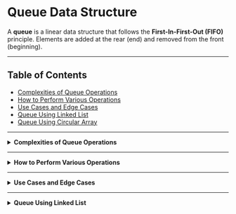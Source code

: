 # Queue Data Structure

A **queue** is a linear data structure that follows the **First-In-First-Out (FIFO)** principle. Elements are added at the rear (end) and removed from the front (beginning).

---

## Table of Contents

- [Complexities of Queue Operations](#complexities-of-queue-operations)
- [How to Perform Various Operations](#how-to-perform-various-operations)
- [Use Cases and Edge Cases](#use-cases-and-edge-cases)
- [Queue Using Linked List](#queue-using-linked-list)
- [Queue Using Circular Array](#queue-using-circular-array)

---

<details>
<summary><strong>Complexities of Queue Operations</strong></summary>

| Operation     | Plain Array (shift) | Circular Array | Linked List |
|---------------|:-------------------:|:--------------:|:-----------:|
| Enqueue       |        O(1)*        | O(1)           | O(1)        |
| Dequeue       |        O(n)*        | O(1)           | O(1)        |
| Front/Peek    |        O(1)         | O(1)           | O(1)        |
| IsEmpty       |        O(1)         | O(1)           | O(1)        |
| IsFull        |        O(1)         | O(1)           | N/A         |

> \*Array with shifting: Enqueue is O(1) if space is available; Dequeue is O(n) due to shifting elements.

#### Complexity Analysis

- **Worst Case:** O(n) for the plain array with shifting (after many dequeues), O(1) for circular array/linked list.
- **Average/Best Case:** O(1) for all except for the plain array with shifting.
- **When do we get O(n)?** When using a plain array, we need to shift after dequeue.

</details>

---

<details>
<summary><strong>How to Perform Various Operations</strong></summary>

### Enqueue (Add Element)
- **Linked List:** Add at tail. So, `tail == tail.next`
- **Circular Array:** Add at `rear/write` index, then advance it circularly.
- **Plain Array:** Add at next available index.

### Dequeue (Remove Element)
- **Linked List:** Remove from the head.
- **Circular Array:** Remove from the `front/read` index, then advance it circularly.
- **Plain Array:** Remove from front, then shift all elements left (inefficient).

### Peek/Front
- Return element at `front/read` (array) or `head` (linked list).

### IsEmpty
- **Array:** `front(read) == rear(write)` (circular), or `size == 0`.
- **Linked List:** `head == null`.

### IsFull (for fixed-size array)
- **Circular Array:** `(rear + 1) % capacity == front`. (Where `rear` is the `write` index, and `front` is the `read` index.)

</details>

---

<details>
<summary><strong>Use Cases and Edge Cases</strong></summary>

### Use Cases

- **Task Scheduling:** Print queue, CPU scheduling.
- **BFS Traversal:** Graph/tree level order traversal.
- **Stream Buffers:** Data streaming.
- **Order Processing:** Customer service, ticketing.

### Edge Cases

- **Empty Queue:** Dequeue or peek returns error/null.
- **Full Queue (Array):** Enqueue fails or resizes.
- **Wrap Around (Circular Array):** Rear/front indices wrap to 0.
- **Single Element:** After one dequeue, queue becomes empty.

</details>

---

<details>
<summary><strong>Queue Using Linked List</strong></summary>

### Why Use a Tail Pointer?

- **Without Tail:** Enqueue is O(n) (traverse to end).
- **With Tail:** Enqueue is O(1) (directly attach to tail).

</details>
